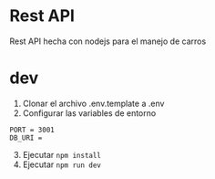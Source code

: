 # Rest API

Rest API hecha con nodejs para el manejo de carros

# dev

1. Clonar el archivo .env.template a .env
2. Configurar las variables de entorno

```
PORT = 3001
DB_URI =

```

3. Ejecutar `npm install`
4. Ejecutar `npm run dev`
